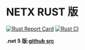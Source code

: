 # NETX RUST 版
[![Rust Report Card](https://rust-reportcard.xuri.me/badge/github.com/luyikk/rust_netx)](https://rust-reportcard.xuri.me/report/github.com/luyikk/rust_netx)
[![Rust CI](https://github.com/luyikk/rust_netx/actions/workflows/rust.yml/badge.svg)](https://github.com/luyikk/rust_netx/actions/workflows/rust.yml)

**.net 5 版:[github src](https://github.com/luyikk/NetX)**

